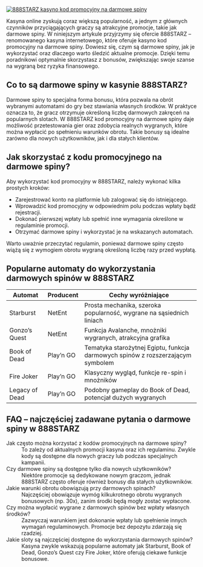 [![888STARZ kasyno kod promocyjny na darmowe spiny](https://123-caf.pages.dev/gitsignup.png)](https://vrmoo.ru/Bt82HjjY)

<p>Kasyna online zyskują coraz większą popularność, a jednym z głównych czynników przyciągających graczy są atrakcyjne promocje, takie jak darmowe spiny. W niniejszym artykule przyjrzymy się ofercie 888STARZ – renomowanego kasyna internetowego, które oferuje kasyno kod promocyjny na darmowe spiny. Dowiesz się, czym są darmowe spiny, jak je wykorzystać oraz dlaczego warto śledzić aktualne promocje. Dzięki temu poradnikowi optymalnie skorzystasz z bonusów, zwiększając swoje szanse na wygraną bez ryzyka finansowego.</p>  <h2>Co to są darmowe spiny w kasynie 888STARZ?</h2> <p>Darmowe spiny to specjalna forma bonusu, która pozwala na obrót wybranymi automatami do gry bez stawiania własnych środków. W praktyce oznacza to, że gracz otrzymuje określoną liczbę darmowych zakręceń na popularnych slotach. W 888STARZ kod promocyjny na darmowe spiny daje możliwość przetestowania gier oraz zdobycia realnych wygranych, które można wypłacić po spełnieniu warunków obrotu. Takie bonusy są idealne zarówno dla nowych użytkowników, jak i dla stałych klientów.</p>  <h2>Jak skorzystać z kodu promocyjnego na darmowe spiny?</h2> <p>Aby wykorzystać kod promocyjny w 888STARZ, należy wykonać kilka prostych kroków:</p> <ul>   <li>Zarejestrować konto na platformie lub zalogować się do istniejącego.</li>   <li>Wprowadzić kod promocyjny w odpowiednim polu podczas wpłaty bądź rejestracji.</li>   <li>Dokonać pierwszej wpłaty lub spełnić inne wymagania określone w regulaminie promocji.</li>   <li>Otrzymać darmowe spiny i wykorzystać je na wskazanych automatach.</li> </ul> <p>Warto uważnie przeczytać regulamin, ponieważ darmowe spiny często wiążą się z wymogiem obrotu wygraną określoną liczbę razy przed wypłatą.</p>  <h2>Popularne automaty do wykorzystania darmowych spinów w 888STARZ</h2> <table>   <thead>     <tr>       <th>Automat</th>       <th>Producent</th>       <th>Cechy wyróżniające</th>     </tr>   </thead>   <tbody>     <tr>       <td>Starburst</td>       <td>NetEnt</td>       <td>Prosta mechanika, szeroka popularność, wygrane na sąsiednich liniach</td>     </tr>     <tr>       <td>Gonzo’s Quest</td>       <td>NetEnt</td>       <td>Funkcja Avalanche, mnożniki wygranych, atrakcyjna grafika</td>     </tr>     <tr>       <td>Book of Dead</td>       <td>Play’n GO</td>       <td>Tematyka starożytnej Egiptu, funkcja darmowych spinów z rozszerzającym symbolem</td>     </tr>     <tr>       <td>Fire Joker</td>       <td>Play’n GO</td>       <td>Klasyczny wygląd, funkcje re-spin i mnożników</td>     </tr>     <tr>       <td>Legacy of Dead</td>       <td>Play’n GO</td>       <td>Podobny gameplay do Book of Dead, potencjał dużych wygranych</td>     </tr>   </tbody> </table>  <h2>FAQ – najczęściej zadawane pytania o darmowe spiny w 888STARZ</h2> <dl>   <dt>Jak często można korzystać z kodów promocyjnych na darmowe spiny?</dt>   <dd>To zależy od aktualnych promocji kasyna oraz ich regulaminu. Zwykle kody są dostępne dla nowych graczy lub podczas specjalnych kampanii.</dd>    <dt>Czy darmowe spiny są dostępne tylko dla nowych użytkowników?</dt>   <dd>Niektóre promocje są dedykowane nowym graczom, jednak 888STARZ często oferuje również bonusy dla stałych użytkowników.</dd>    <dt>Jakie warunki obrotu obowiązują przy darmowych spinach?</dt>   <dd>Najczęściej obowiązuje wymóg kilkukrotnego obrotu wygranych bonusowych (np. 30x), zanim środki będą mogły zostać wypłacone.</dd>    <dt>Czy można wypłacić wygrane z darmowych spinów bez wpłaty własnych środków?</dt>   <dd>Zazwyczaj warunkiem jest dokonanie wpłaty lub spełnienie innych wymagań regulaminowych. Promocje bez depozytu zdarzają się rzadziej.</dd>    <dt>Jakie sloty są najczęściej dostępne do wykorzystania darmowych spinów?</dt>   <dd>Kasyna zwykle wskazują popularne automaty jak Starburst, Book of Dead, Gonzo’s Quest czy Fire Joker, które oferują ciekawe funkcje bonusowe.</dd> </dl>